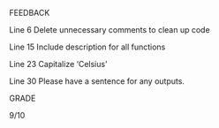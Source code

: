 FEEDBACK

Line 6 Delete unnecessary comments to clean up code

Line 15 Include description for all functions

Line 23 Capitalize ‘Celsius’

Line 30 Please have a sentence for any outputs.

GRADE 

9/10
